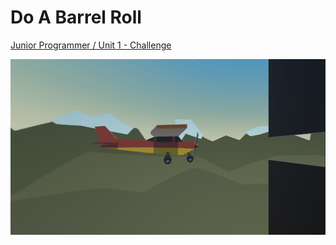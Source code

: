 # Do A Barrel Roll
 
[Junior Programmer / Unit 1 - Challenge](https://learn.unity.com/tutorial/challenge-1-steer-a-plane-through-obstacles-in-the-sky)  

![](./ingame_screenshot.png)

